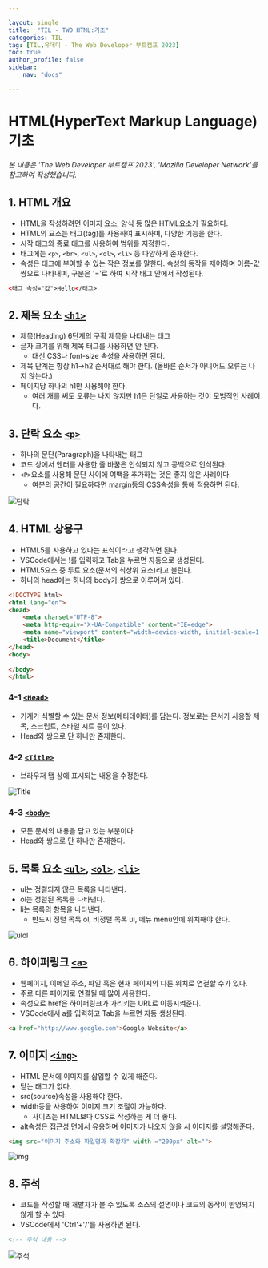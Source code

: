 ```yaml
---

layout: single
title:  "TIL - TWD HTML:기초"
categories: TIL
tag: [TIL,유데미 - The Web Developer 부트캠프 2023]
toc: true
author_profile: false
sidebar:
    nav: "docs"

---
```


# HTML(HyperText Markup Language) 기초

<p data-ke-size="size14"><i>본 내용은 'The Web Developer 부트캠프 2023', 'Mozilla Developer Network'를 참고하여 작성했습니다.</i></p>

## 1. HTML 개요
* HTML을 작성하려면 이미지 요소, 양식 등 많은 HTML요소가 필요하다.
* HTML의 요소는 태그(tag)를 사용하여 표시하며, 다양한 기능을 한다.
* 시작 태그와 종료 태그를 사용하여 범위를 지정한다.
* 태그에는 `<p>`, `<br>`, `<ul>`, `<ol>`, `<li>` 등 다양하게 존재한다.
* 속성은 태그에 부여할 수 있는 작은 정보를 말한다. 속성의 동작을 제어하며 이름-값 쌍으로 나타내며, 구분은 '='로 하여 시작 태그 안에서 작성된다.

```html
<태그 속성="값">Hello</태그>
```

## 2. 제목 요소 [`<h1>`](https://developer.mozilla.org/ko/docs/Web/HTML/Element/Heading_Elements)
* 제목(Heading) 6단계의 구획 제목을 나타내는 태그
* 글자 크기를 위해 제목 태그를 사용하면 안 된다.
  * 대신 CSS나 font-size 속성을 사용하면 된다.
* 제목 단계는 항상 h1->h2 순서대로 해야 한다. (올바른 순서가 아니어도 오류는 나지 않는다.)
* 페이지당 하나의 h1만 사용해야 한다. 
  * 여러 개를 써도 오류는 나지 않지만 h1은 단일로 사용하는 것이 모범적인 사례이다.

<style>
![제목](/assets/images/Udemy/01/udemy01_제목.PNG){ display:block; margin:auto;}
</style>

## 3. 단락 요소 [`<p>`](https://developer.mozilla.org/ko/docs/Web/HTML/Element/p)
* 하나의 문단(Paragraph)을 나타내는 태그
* 코드 상에서 엔터를 사용한 줄 바꿈은 인식되지 않고 공백으로 인식된다.
* `<P>`요소를 사용해 문단 사이에 여백을 추가하는 것은 좋지 않은 사례이다.
  * 여분의 공간이 필요하다면 [margin](https://developer.mozilla.org/ko/docs/Web/CSS/margin)등의 [CSS](https://developer.mozilla.org/ko/docs/Glossary/CSS)속성을 통해 적용하면 된다.

![단락](/assets/images/Udemy/01/udemy01_단락.PNG)

## 4. HTML 상용구
* HTML5를 사용하고 있다는 표식이라고 생각하면 된다.
* VSCode에서는 !를 입력하고 Tab을 누르면 자동으로 생성된다.
* HTML5요소 중 루트 요소(문서의 최상위 요소)라고 불린다.
* 하나의 head에는 하나의 body가 쌍으로 이루어져 있다.

```html
<!DOCTYPE html>
<html lang="en">
<head>
    <meta charset="UTF-8">
    <meta http-equiv="X-UA-Compatible" content="IE=edge">
    <meta name="viewport" content="width=device-width, initial-scale=1.0">
    <title>Document</title>
</head>
<body>
    
</body>
</html>
```

### 4-1 [`<Head>`](https://developer.mozilla.org/ko/docs/Web/HTML/Element/head)
* 기계가 식별할 수 있는 문서 정보(메타데이터)를 담는다. 정보로는 문서가 사용할 제목, 스크립트, 스타일 시트 등이 있다.
* Head와 쌍으로 단 하나만 존재한다.

### 4-2 [`<Title>`](https://developer.mozilla.org/ko/docs/Web/HTML/Element/title)
* 브라우저 탭 상에 표시되는 내용을 수정한다.
  
![Title](/assets/images/Udemy/01/udemy01_Title.PNG)

### 4-3 [`<body>`](https://developer.mozilla.org/ko/docs/Web/HTML/Element/body)
* 모든 문서의 내용을 담고 있는 부분이다.
* Head와 쌍으로 단 하나만 존재한다.

## 5. 목록 요소 [`<ul>`](https://developer.mozilla.org/ko/docs/Web/HTML/Element/ul), [`<ol>`](https://developer.mozilla.org/ko/docs/Web/HTML/Element/ol), [`<li>`](https://developer.mozilla.org/ko/docs/Web/HTML/Element/li)
* ul는 정렬되지 않은 목록을 나타낸다.
* ol는 정렬된 목록을 나타낸다.
* li는 목록의 항목을 나타낸다.
  * 반드시 정렬 목록 ol, 비정렬 목록 ul, 메뉴 menu안에 위치해야 한다.

![ulol](/assets/images/Udemy/01/udemy01_ulol태그.PNG)

## 6. 하이퍼링크 [`<a>`](https://developer.mozilla.org/ko/docs/Web/HTML/Element/a)
* 웹페이지, 이메일 주소, 파일 혹은 현재 페이지의 다른 위치로 연결할 수가 있다.
* 주로 다른 페이지로 연결될 때 많이 사용한다.
* 속성으로 href은 하이퍼링크가 가리키는 URL로 이동시켜준다.
* VSCode에서 a를 입력하고 Tab을 누르면 자동 생성된다.

```html
<a href="http://www.google.com">Google Website</a>
```

## 7. 이미지 [`<img>`](https://developer.mozilla.org/ko/docs/Web/HTML/Element/img)
* HTML 문서에 이미지를 삽입할 수 있게 해준다.
* 닫는 태그가 없다.
* src(source)속성을 사용해야 한다.
* width등을 사용하여 이미지 크기 조절이 가능하다.
  * 사이즈는 HTML보다 CSS로 작성하는 게 더 좋다.
* alt속성은 접근성 면에서 유용하며 이미지가 나오지 않을 시 이미지를 설명해준다.

```html
<img src="이미지 주소와 파일명과 확장자" width ="200px" alt="">
```

![img](/assets/images/Udemy/01/udemy01_img태그.PNG)

## 8. 주석
* 코드를 작성할 때 개발자가 볼 수 있도록 소스의 설명이나 코드의 동작이 반영되지 않게 할 수 있다.
* VSCode에서 'Ctrl'+'/'를 사용하면 된다.

```html
<!-- 주석 내용 -->
```

![주석](/assets/images/Udemy/01/udemy01_주석.PNG)
